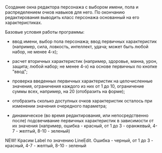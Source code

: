 Создание окна редактора персонажа с выбором имени, пола и распределением очков навыков для него. По окончанию редактирования выводить класс персонажа основанный на его характеристиках.

Базовые условия работы программы:

 - ввод имени, выбор пола персонажа; ввод первичных характеристик (например, сила, ловкость, интеллект, удача; может быть  любой набор,  не менее 4-х);

 - расчет вторичных характеристик (например, здоровье, манна, урон, защита; любой набор; не менее 4-х) на основе первичных по кнопке "ввод";

 - проверка введенных первичных характеристик на целочисленные значения, ограничения каждого из них от 1 до 10, ограничение суммы всех, например, на 20 (отобразить на форме);

- отобразить сколько доступных очков характеристик осталось при изменении значения очередного параметра;

- динамическое (во время редактирования, или непосредственно после) подсвечивание первичных характеристик в зависимости от их значения (например, ошибка - красный, от 1 до 3 - оранжевый, 4-7 - желтый, 8-10 - зеленый)

NEW!  Красим Label по значению LineEdit. Ошибка - черный, от 1 до 3 - красный, 4-7 - желтый, 8-10 - зеленый 
